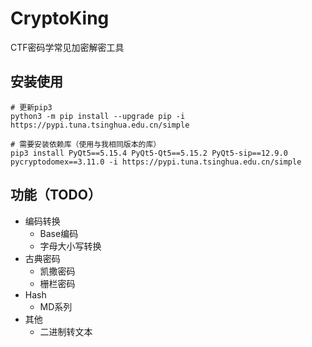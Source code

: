 # CryptoKing
CTF密码学常见加密解密工具



## 安装使用

```shell
# 更新pip3
python3 -m pip install --upgrade pip -i https://pypi.tuna.tsinghua.edu.cn/simple

# 需要安装依赖库（使用与我相同版本的库）
pip3 install PyQt5==5.15.4 PyQt5-Qt5==5.15.2 PyQt5-sip==12.9.0 pycryptodomex==3.11.0 -i https://pypi.tuna.tsinghua.edu.cn/simple
```



## 功能（TODO）

- 编码转换
  - Base编码
  - 字母大小写转换
- 古典密码
  - 凯撒密码
  - 栅栏密码
- Hash
  - MD系列
- 其他
  - 二进制转文本
